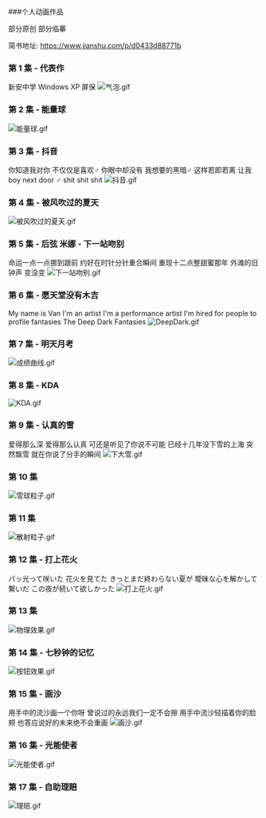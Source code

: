 ###个人动画作品

部分原创
部分临摹

简书地址: https://www.jianshu.com/p/d0433d88771b



###  第 1  集  -  代表作 
新安中学 Windows XP 屏保
![气泡.gif](http://upload-images.jianshu.io/upload_images/1235875-83cff2fdc29d36f2.gif?imageMogr2/auto-orient/strip%7CimageView2/2/w/1240)



###  第 2  集 - 能量球
![能量球.gif](http://upload-images.jianshu.io/upload_images/1235875-8a5a055021cd03dc.gif?imageMogr2/auto-orient/strip%7CimageView2/2/w/1240)



###  第 3  集  -  抖音
你知道我对你 不仅仅是喜欢♂︎
你眼中却没有 我想要的黑暗♂︎
这样若即若离 让我 boy next door ♂︎
shit shit shit
![抖音.gif](https://upload-images.jianshu.io/upload_images/1235875-cc0e8629acfa3db2.gif?imageMogr2/auto-orient/strip)




###  第 4 集  -  被风吹过的夏天
![被风吹过的夏天.gif](https://upload-images.jianshu.io/upload_images/1235875-96775c61cea83425.gif?imageMogr2/auto-orient/strip)



###  第 5 集  -  后弦 米娜 - 下一站吻别
命运一点一点挪到跟前
约好在时针分针重合瞬间
重现十二点整甜蜜那年
外滩的旧钟声
变没变
![下一站吻别.gif](https://upload-images.jianshu.io/upload_images/1235875-b7d0540a086acbb2.gif?imageMogr2/auto-orient/strip)



###  第 6 集  -  愿天堂没有木吉
My name is Van
I'm an artist I'm a performance artist
I'm hired for people to profile fantasies
The Deep Dark Fantasies
![DeepDark.gif](http://upload-images.jianshu.io/upload_images/1235875-a49a31d8791ec7a0.gif?imageMogr2/auto-orient/strip%7CimageView2/2/w/1240)



###  第 7 集  -  明天月考
![成绩曲线.gif](http://upload-images.jianshu.io/upload_images/1235875-0397d9b8810aefef.gif?imageMogr2/auto-orient/strip%7CimageView2/2/w/1240)


###  第 8 集  -  KDA
![KDA.gif](http://upload-images.jianshu.io/upload_images/1235875-6d2ecc888fa84ff9.gif?imageMogr2/auto-orient/strip%7CimageView2/2/w/1240)



###  第 9 集  -  认真的雪
爱得那么深 爱得那么认真
可还是听见了你说不可能
已经十几年没下雪的上海
突然飘雪
就在你说了分手的瞬间
![下大雪.gif](http://upload-images.jianshu.io/upload_images/1235875-4ab30357c56a7ce7.gif?imageMogr2/auto-orient/strip%7CimageView2/2/w/1240)



###  第 10 集
![雪球粒子.gif](http://upload-images.jianshu.io/upload_images/1235875-89c75f0f1ece8a30.gif?imageMogr2/auto-orient/strip%7CimageView2/2/w/1240)



###  第 11 集
![散射粒子.gif](http://upload-images.jianshu.io/upload_images/1235875-64072954402cafe6.gif?imageMogr2/auto-orient/strip%7CimageView2/2/w/1240)




###  第 12 集  -  打上花火
パッ光って咲いた
花火を見てた
きっとまだ終わらない夏が
曖昧な心を解かして繋いだ
この夜が続いて欲しかった
![打上花火.gif](http://upload-images.jianshu.io/upload_images/1235875-0d699133ee844385.gif?imageMogr2/auto-orient/strip%7CimageView2/2/w/1240)



###  第 13 集
![物理效果.gif](http://upload-images.jianshu.io/upload_images/1235875-bc94204e459cb3e4.gif?imageMogr2/auto-orient/strip%7CimageView2/2/w/1240)


###  第 14 集  -  七秒钟的记忆
![按钮效果.gif](http://upload-images.jianshu.io/upload_images/1235875-1b2d5d1b939111c5.gif?imageMogr2/auto-orient/strip%7CimageView2/2/w/1240)


###  第 15  集  -  画沙
用手中的流沙画一个你呀
曾说过的永远我们一定不会擦
用手中流沙轻描着你的脸颊
也答应说好的未来绝不会重画
![画沙.gif](http://upload-images.jianshu.io/upload_images/1235875-f3591924e2b6eb6b.gif?imageMogr2/auto-orient/strip%7CimageView2/2/w/1240)

###  第 16  集  -  光能使者
![光能使者.gif](http://upload-images.jianshu.io/upload_images/1235875-9a2e2040f1a3c867.gif?imageMogr2/auto-orient/strip%7CimageView2/2/w/1240)

###  第 17  集  -  自助理赔
![理赔.gif](http://upload-images.jianshu.io/upload_images/1235875-5a3f91c2f85e84ac.gif?imageMogr2/auto-orient/strip%7CimageView2/2/w/1240)







